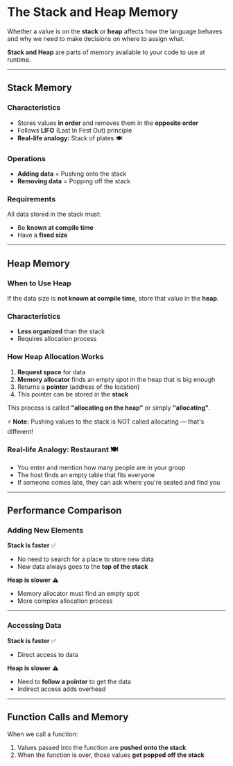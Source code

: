 # The Stack and Heap Memory

Whether a value is on the **stack** or **heap** affects how the language behaves and why we need to make decisions on where to assign what.

**Stack and Heap** are parts of memory available to your code to use at runtime.

---

## Stack Memory

### Characteristics

- Stores values **in order** and removes them in the **opposite order**
- Follows **LIFO** (Last In First Out) principle
- **Real-life analogy:** Stack of plates 🍽️

### Operations

- **Adding data** = Pushing onto the stack
- **Removing data** = Popping off the stack

### Requirements

All data stored in the stack must:

- Be **known at compile time**
- Have a **fixed size**

---

## Heap Memory

### When to Use Heap

If the data size is **not known at compile time**, store that value in the **heap**.

### Characteristics

- **Less organized** than the stack
- Requires allocation process

### How Heap Allocation Works

1. **Request space** for data
2. **Memory allocator** finds an empty spot in the heap that is big enough
3. Returns a **pointer** (address of the location)
4. This pointer can be stored in the **stack**

This process is called **"allocating on the heap"** or simply **"allocating"**.

⚡ **Note:** Pushing values to the stack is NOT called allocating — that's different!

### Real-life Analogy: Restaurant 🍽️

- You enter and mention how many people are in your group
- The host finds an empty table that fits everyone
- If someone comes late, they can ask where you're seated and find you

---

## Performance Comparison

### Adding New Elements

**Stack is faster** ✅

- No need to search for a place to store new data
- New data always goes to the **top of the stack**

**Heap is slower** ⚠️

- Memory allocator must find an empty spot
- More complex allocation process

---

### Accessing Data

**Stack is faster** ✅

- Direct access to data

**Heap is slower** ⚠️

- Need to **follow a pointer** to get the data
- Indirect access adds overhead

---

## Function Calls and Memory

When we call a function:

1. Values passed into the function are **pushed onto the stack**
2. When the function is over, those values **get popped off the stack**